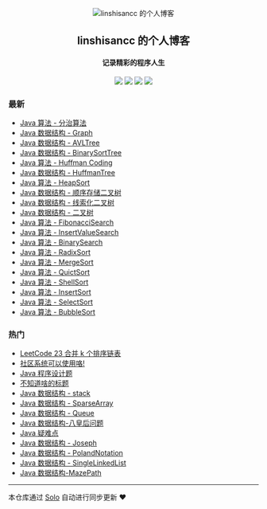 <p align="center"><img alt="linshisancc 的个人博客" src="https://raw.githubusercontent.com/linshisancc/tuchuang/master/static/imgs/favicon.ico"></p><h2 align="center">
linshisancc 的个人博客
</h2>

<h4 align="center">记录精彩的程序人生</h4>
<p align="center"><a title="linshisancc 的个人博客" target="_blank" href="https://github.com/linshisancc/solo-blog"><img src="https://img.shields.io/github/last-commit/linshisancc/solo-blog.svg?style=flat-square&color=FF9900"></a>
<a title="GitHub repo size in bytes" target="_blank" href="https://github.com/linshisancc/solo-blog"><img src="https://img.shields.io/github/repo-size/linshisancc/solo-blog.svg?style=flat-square"></a>
<a title="Solo Version" target="_blank" href="https://github.com/b3log/solo/releases"><img src="https://img.shields.io/badge/solo-3.6.4-f1e05a.svg?style=flat-square&color=blueviolet"></a>
<a title="Hits" target="_blank" href="https://github.com/b3log/hits"><img src="https://hits.b3log.org/linshisancc/solo-blog.svg"></a></p>

### 最新

* [Java 算法 - 分治算法](https://www.linshisan.com/articles/2019/09/14/1568439814414.html)
* [Java 数据结构 - Graph](https://www.linshisan.com/articles/2019/09/09/1568007716227.html)
* [Java 数据结构 - AVLTree](https://www.linshisan.com/articles/2019/09/08/1567920865244.html)
* [Java 数据结构 - BinarySortTree](https://www.linshisan.com/articles/2019/09/08/1567917869290.html)
* [Java 算法 - Huffman Coding](https://www.linshisan.com/articles/2019/09/07/1567840648234.html)
* [Java 数据结构 - HuffmanTree](https://www.linshisan.com/articles/2019/09/06/1567752965089.html)
* [Java 算法 - HeapSort](https://www.linshisan.com/articles/2019/09/06/1567737419817.html)
* [Java 数据结构 - 顺序存储二叉树](https://www.linshisan.com/articles/2019/09/06/1567736323185.html)
* [Java 数据结构 - 线索化二叉树](https://www.linshisan.com/articles/2019/09/05/1567680956494.html)
* [Java 数据结构 - 二叉树](https://www.linshisan.com/articles/2019/09/05/1567658217320.html)
* [Java 算法 - FibonacciSearch](https://www.linshisan.com/articles/2019/09/04/1567574964730.html)
* [Java 算法 - InsertValueSearch](https://www.linshisan.com/articles/2019/09/04/1567573331856.html)
* [Java 算法 - BinarySearch](https://www.linshisan.com/articles/2019/09/04/1567573048715.html)
* [Java 算法 - RadixSort](https://www.linshisan.com/articles/2019/09/04/1567572762384.html)
* [Java 算法 - MergeSort](https://www.linshisan.com/articles/2019/09/03/1567502626264.html)
* [Java 算法 - QuictSort](https://www.linshisan.com/articles/2019/09/03/1567502034973.html)
* [Java 算法 - ShellSort](https://www.linshisan.com/articles/2019/09/03/1567481264624.html)
* [Java 算法 - InsertSort](https://www.linshisan.com/articles/2019/09/03/1567480834059.html)
* [Java 算法 - SelectSort ](https://www.linshisan.com/articles/2019/09/02/1567434683428.html)
* [Java 算法 - BubbleSort](https://www.linshisan.com/articles/2019/09/02/1567429913484.html)

### 热门

* [LeetCode 23 合并 k 个排序链表](https://www.linshisan.com/articles/2019/08/27/156688815830012.html)
* [社区系统可以使用咯!](https://www.linshisan.com/blog-jishuzhans)
* [Java 程序设计题](https://www.linshisan.com/articles/2019/08/27/15668881583010.html)
* [不知道啥的标题](https://www.linshisan.com/nothing-todo)
* [Java 数据结构 - stack](https://www.linshisan.com/articles/2019/08/31/1567236926713.html)
* [Java 数据结构 - SparseArray](https://www.linshisan.com/articles/2019/08/28/1566997684976.html)
* [Java 数据结构 - Queue](https://www.linshisan.com/articles/2019/08/29/1566997684912.html)
* [Java 数据结构-八皇后问题](https://www.linshisan.com/articles/2019/09/02/1567410269318.html)
* [Java 疑难点](https://www.linshisan.com/articles/2019/08/27/1566888158309.html)
* [Java 数据结构 - Joseph](https://www.linshisan.com/articles/2019/08/30/1567178408023.html)
* [Java 数据结构 - PolandNotation](https://www.linshisan.com/articles/2019/09/01/1567327639462.html)
* [Java 数据结构 - SingleLinkedList](https://www.linshisan.com/articles/2019/08/30/1567161801851.html)
* [Java 数据结构-MazePath](https://www.linshisan.com/articles/2019/09/02/1567409657700.html)



---

本仓库通过 [Solo](https://github.com/b3log/solo) 自动进行同步更新 ❤️ 
